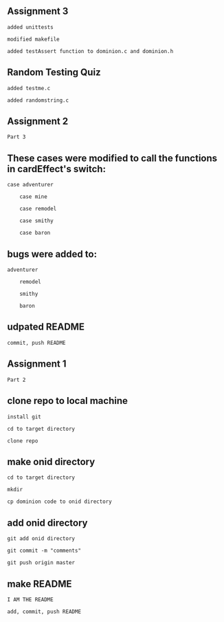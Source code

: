 ## Assignment 3

	added unittests

	modified makefile
	
	added testAssert function to dominion.c and dominion.h

## Random Testing Quiz

	added testme.c
	
	added randomstring.c

## Assignment 2

	Part 3

## These cases were modified to call the functions in cardEffect's switch:

	case adventurer

    	case mine
			
    	case remodel
	
    	case smithy

    	case baron

## bugs were added to:

	adventurer
			
    	remodel
	
    	smithy

    	baron

## udpated README

	commit, push README


## Assignment 1

	Part 2

## clone repo to local machine

	install git

	cd to target directory

	clone repo

## make onid directory

	cd to target directory

	mkdir

	cp dominion code to onid directory

## add onid directory

	git add onid directory

	git commit -m "comments"

	git push origin master

## make README

	I AM THE README

	add, commit, push README
